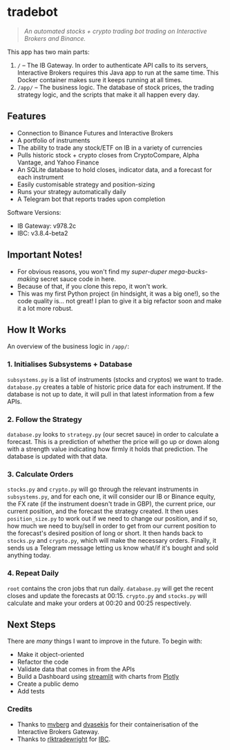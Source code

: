 # tradebot
> *An automated stocks + crypto trading bot trading on Interactive Brokers and Binance.*

This app has two main parts:
1. `/` – The IB Gateway. In order to authenticate API calls to its servers, Interactive Brokers requires this Java app to run at the same time. This Docker container makes sure it keeps running at all times.
2. `/app/` – The business logic. The database of stock prices, the trading strategy logic, and the scripts that make it all happen every day.

## Features
* Connection to Binance Futures and Interactive Brokers
* A portfolio of instruments
* The ability to trade any stock/ETF on IB in a variety of currencies
* Pulls historic stock + crypto closes from CryptoCompare, Alpha Vantage, and Yahoo Finance
* An SQLite database to hold closes, indicator data, and a forecast for each instrument
* Easily customisable strategy and position-sizing
* Runs your strategy automatically daily
* A Telegram bot that reports trades upon completion

Software Versions:
* IB Gateway: v978.2c
* IBC: v3.8.4-beta2

## Important Notes!

- For obvious reasons, you won't find my *super-duper mega-bucks-making* secret sauce code in here.
- Because of that, if you clone this repo, it won't work.
- This was my first Python project (in hindsight, it was a big one!), so the code quality is... not great! I plan to give it a big refactor soon and make it a lot more robust.

## How It Works
An overview of the business logic in `/app/`:
### 1. Initialises Subsystems + Database
`subsystems.py` is a list of instruments (stocks and cryptos) we want to trade. `database.py` creates a table of historic price data for each instrument. If the database is not up to date, it will pull in that latest information from a few APIs.

### 2. Follow the Strategy
`database.py` looks to `strategy.py` (our secret sauce) in order to calculate a forecast. This is a prediction of whether the price will go up or down along with a strength value indicating how firmly it holds that prediction. The database is updated with that data.

### 3. Calculate Orders
`stocks.py` and `crypto.py` will go through the relevant instruments in `subsystems.py`, and for each one, it will consider our IB or Binance equity, the FX rate (if the instrument doesn't trade in GBP), the current price, our current position, and the forecast the strategy created. It then uses `position_size.py` to work out if we need to change our position, and if so, how much we need to buy/sell in order to get from our current position to the forecast's desired position of long or short. It then hands back to `stocks.py` and `crypto.py`, which will make the necessary orders. Finally, it sends us a Telegram message letting us know what/if it's bought and sold anything today.

### 4. Repeat Daily
`root` contains the cron jobs that run daily. `database.py` will get the recent closes and update the forecasts at 00:15. `crypto.py` and `stocks.py` will calculate and make your orders at 00:20 and 00:25 respectively.


## Next Steps
There are *many* things I want to improve in the future. To begin with:
- Make it object-oriented
- Refactor the code
- Validate data that comes in from the APIs
- Build a Dashboard using [streamlit](https://streamlit.io/) with charts from [Plotly](https://plotly.com/)
- Create a public demo
- Add tests

### Credits
- Thanks to [mvberg](https://github.com/mvberg/ib-gateway-docker) and [dvasekis](https://github.com/dvasdekis/ib-gateway-docker-gcp) for their containerisation of the Interactive Brokers Gateway.
- Thanks to [rlktradewright](https://github.com/rlktradewright) for [IBC](https://github.com/IbcAlpha/IBC).